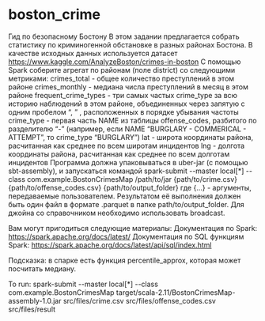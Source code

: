 # boston_crime
Гид по безопасному Бостону
В этом задании предлагается собрать статистику по криминогенной обстановке в разных районах Бостона. В качестве исходных данных используется датасет
https://www.kaggle.com/AnalyzeBoston/crimes-in-boston
С помощью Spark соберите агрегат по районам (поле district) со следующими метриками:
crimes_total - общее количество преступлений в этом районе
crimes_monthly - медиана числа преступлений в месяц в этом районе
frequent_crime_types - три самых частых crime_type за всю историю наблюдений в этом районе, объединенных через запятую с одним пробелом “, ” , расположенных в порядке убывания частоты
crime_type - первая часть NAME из таблицы offense_codes, разбитого по разделителю “-” (например, если NAME “BURGLARY - COMMERICAL - ATTEMPT”, то crime_type “BURGLARY”)
lat - широта координаты района, расчитанная как среднее по всем широтам инцидентов
lng - долгота координаты района, расчитанная как среднее по всем долготам инцидентов
Программа должна упаковываться в uber-jar (с помощью sbt-assembly), и запускаться командой
spark-submit --master local[*] --class com.example.BostonCrimesMap /path/to/jar {path/to/crime.csv} {path/to/offense_codes.csv} {path/to/output_folder}
где {...} - аргументы, передаваемые пользователем.
Результатом её выполнения должен быть один файл в формате .parquet в папке path/to/output_folder.
Для джойна со справочником необходимо использовать broadcast.


Вам могут пригодиться следующие материалы:
Документация по Spark: https://spark.apache.org/docs/latest/
Документация по SQL функциям Spark: https://spark.apache.org/docs/latest/api/sql/index.html

Подсказка: в спарке есть функция percentile_approx, которая может посчитать медиану.

To run:
spark-submit --master local[*] --class com.example.BostonCrimesMap target/scala-2.11/BostonCrimesMap-assembly-1.0.jar src/files/crime.csv src/files/offense_codes.csv src/files/result